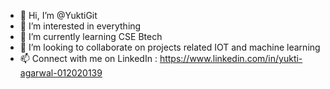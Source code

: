 - 👋 Hi, I’m @YuktiGit
- 👀 I’m interested in everything 
- 🌱 I’m currently learning CSE Btech
- 💞️ I’m looking to collaborate on projects related IOT and machine learning
- 📫 Connect with me on LinkedIn : https://www.linkedin.com/in/yukti-agarwal-012020139

<!---
YuktiGit/YuktiGit is a ✨ special ✨ repository because its `README.md` (this file) appears on your GitHub profile.
You can click the Preview link to take a look at your changes.
--->
